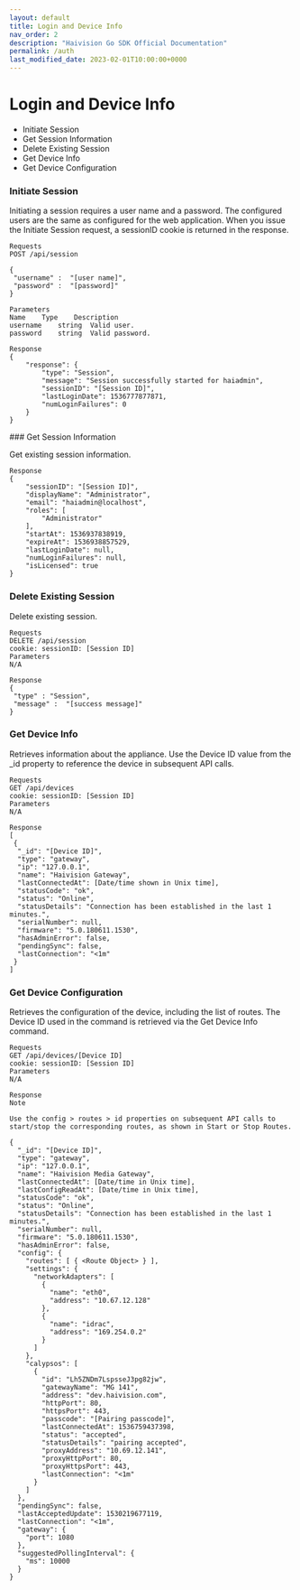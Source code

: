 ```yaml
---
layout: default
title: Login and Device Info
nav_order: 2
description: "Haivision Go SDK Official Documentation"
permalink: /auth
last_modified_date: 2023-02-01T10:00:00+0000
---
```


# Login and Device Info

- Initiate Session
- Get Session Information
- Delete Existing Session
- Get Device Info
- Get Device Configuration


### Initiate Session

Initiating a session requires a user name and a password. The configured users are the same as configured for the web application. When you issue the Initiate Session request, a sessionID cookie is returned in the response.
```
Requests
POST /api/session

{
 "username" :  "[user name]",
 "password" :  "[password]"
}
```

```
Parameters
Name	Type	Description
username	string	Valid user.
password	string	Valid password.

Response
{
    "response": {
        "type": "Session",
        "message": "Session successfully started for haiadmin",
        "sessionID": "[Session ID]",
        "lastLoginDate": 1536777877871,
        "numLoginFailures": 0
    }
}
```

### Get Session Information

Get existing session information.

```
Response
{
    "sessionID": "[Session ID]",
    "displayName": "Administrator",
    "email": "haiadmin@localhost",
    "roles": [
        "Administrator"
    ],
    "startAt": 1536937838919,
    "expireAt": 1536938857529,
    "lastLoginDate": null,
    "numLoginFailures": null,
    "isLicensed": true
}
```

### Delete Existing Session

Delete existing session.

```
Requests
DELETE /api/session
cookie: sessionID: [Session ID]
Parameters
N/A

Response
{
 "type" : "Session",
 "message" :  "[success message]"
}
```

### Get Device Info

Retrieves information about the appliance. Use the Device ID value from the _id property to reference the device in subsequent API calls.

```
Requests
GET /api/devices
cookie: sessionID: [Session ID]
Parameters
N/A

Response
[
 { 
  "_id": "[Device ID]", 
  "type": "gateway", 
  "ip": "127.0.0.1", 
  "name": "Haivision Gateway", 
  "lastConnectedAt": [Date/time shown in Unix time], 
  "statusCode": "ok", 
  "status": "Online", 
  "statusDetails": "Connection has been established in the last 1 minutes.", 
  "serialNumber": null, 
  "firmware": "5.0.180611.1530", 
  "hasAdminError": false, 
  "pendingSync": false, 
  "lastConnection": "<1m" 
 } 
]
```

### Get Device Configuration

Retrieves the configuration of the device, including the list of routes. The Device ID used in the command is retrieved via the Get Device Info command.

```
Requests
GET /api/devices/[Device ID]
cookie: sessionID: [Session ID]
Parameters
N/A

Response
Note

Use the config > routes > id properties on subsequent API calls to start/stop the corresponding routes, as shown in Start or Stop Routes.

{
  "_id": "[Device ID]",
  "type": "gateway",
  "ip": "127.0.0.1",
  "name": "Haivision Media Gateway",
  "lastConnectedAt": [Date/time in Unix time],
  "lastConfigReadAt": [Date/time in Unix time],
  "statusCode": "ok",
  "status": "Online",
  "statusDetails": "Connection has been established in the last 1 minutes.",
  "serialNumber": null,
  "firmware": "5.0.180611.1530",
  "hasAdminError": false,
  "config": {
    "routes": [ { <Route Object> } ],
    "settings": {
      "networkAdapters": [
        {
          "name": "eth0",
          "address": "10.67.12.128"
        },
        {
          "name": "idrac",
          "address": "169.254.0.2"
        }
      ]
    },
    "calypsos": [
      {
        "id": "Lh5ZNDm7LspsseJ3pg82jw",
        "gatewayName": "MG 141",
        "address": "dev.haivision.com",
        "httpPort": 80,
        "httpsPort": 443,
        "passcode": "[Pairing passcode]",
        "lastConnectedAt": 1536759437398,
        "status": "accepted",
        "statusDetails": "pairing accepted",
        "proxyAddress": "10.69.12.141",
        "proxyHttpPort": 80,
        "proxyHttpsPort": 443,
        "lastConnection": "<1m"
      }
    ]
  },
  "pendingSync": false,
  "lastAcceptedUpdate": 1530219677119,
  "lastConnection": "<1m",
  "gateway": {
    "port": 1080
  },
  "suggestedPollingInterval": {
    "ms": 10000
  }
}
```